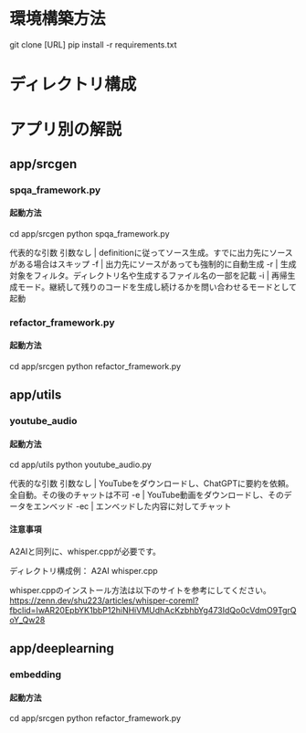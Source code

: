 # 環境構築方法
git clone [URL]
pip install -r requirements.txt


# ディレクトリ構成



# アプリ別の解説

## app/srcgen
### spqa_framework.py
#### 起動方法
cd app/srcgen
python spqa_framework.py

代表的な引数
引数なし | definitionに従ってソース生成。すでに出力先にソースがある場合はスキップ
 -f | 出力先にソースがあっても強制的に自動生成
 -r | 生成対象をフィルタ。ディレクトリ名や生成するファイル名の一部を記載
 -i | 再帰生成モード。継続して残りのコードを生成し続けるかを問い合わせるモードとして起動

### refactor_framework.py
#### 起動方法
cd app/srcgen
python refactor_framework.py

## app/utils
### youtube_audio
#### 起動方法
cd app/utils
python youtube_audio.py

代表的な引数
引数なし | YouTubeをダウンロードし、ChatGPTに要約を依頼。全自動。その後のチャットは不可
 -e | YouTube動画をダウンロードし、そのデータをエンベッド
 -ec | エンベッドした内容に対してチャット

#### 注意事項
A2AIと同列に、whisper.cppが必要です。

ディレクトリ構成例：
A2AI
whisper.cpp

whisper.cppのインストール方法は以下のサイトを参考にしてください。
https://zenn.dev/shu223/articles/whisper-coreml?fbclid=IwAR20EpbYK1bbP12hiNHiVMUdhAcKzbhbYg473IdQo0cVdmO9TgrQoY_Qw28

## app/deeplearning
### embedding
#### 起動方法
cd app/srcgen
python refactor_framework.py
